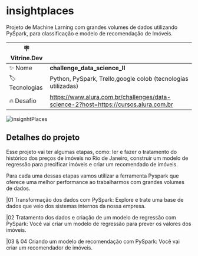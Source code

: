 # insightplaces

Projeto de Machine Larning com grandes volumes de dados utilizando PySpark, para classificação e modelo de recomendação de Imóveis.

| :placard: Vitrine.Dev |     |
| -------------  | --- |
| :sparkles: Nome        | **challenge_data_science_II**
| :label: Tecnologias | Python, PySpark, Trello,google colob (tecnologias utilizadas)
| :fire: Desafio     |  https://www.alura.com.br/challenges/data-science-2?host=https://cursos.alura.com.br

<!-- Inserir imagem com a #vitrinedev ao final do link -->

![insignhtPlaces](https://user-images.githubusercontent.com/104234513/203103126-3dbe6892-5acb-46d0-bef5-e3c10b7c5a5a.png#vitrinedev)


## Detalhes do projeto

Esse projeto vai ter algumas etapas, como: ler e fazer o tratamento do histórico dos preços de imóveis no Rio de Janeiro, construir um modelo de regressão para precificar imóveis e criar um recomendado de imóveis.

Para cada uma dessas etapas vamos utilizar a ferramenta Pyspark que oferece uma melhor performance ao trabalharmos com grandes volumes de dados.

|01
Transformação dos dados com PySpark: Explore e trate uma base de dados que veio dos sistemas internos da nossa empresa.

|02
Tratamento dos dados e criação de um modelo de regressão com PySpark: Você vai criar um modelo de regressão para prever os valores dos imóveis.

|03
& 04
Criando um modelo de recomendação com PySpark: Você vai criar um recomendador de imóveis.
